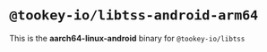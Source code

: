 # `@tookey-io/libtss-android-arm64`

This is the **aarch64-linux-android** binary for `@tookey-io/libtss`
